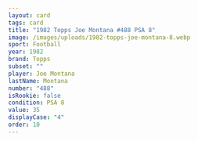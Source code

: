```yaml
---
layout: card
tags: card
title: "1982 Topps Joe Montana #488 PSA 8"
image: /images/uploads/1982-topps-joe-montana-8.webp
sport: Football
year: 1982
brand: Topps
subset: ""
player: Joe Montana
lastName: Montana
number: "488"
isRookie: false
condition: PSA 8
value: 35
displayCase: "4"
order: 10
---
```

